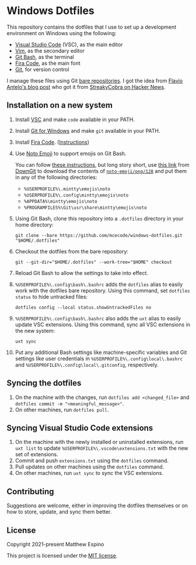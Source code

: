 # Windows Dotfiles

This repository contains the dotfiles that I use to set up a development environment on Windows using the following:

- [Visual Studio Code](https://code.visualstudio.com) (VSC), as the main editor
- [Vim](https://www.vim.org), as the secondary editor
- [Git Bash](https://gitforwindows.org/#bash), as the terminal
- [Fira Code](https://github.com/tonsky/FiraCode), as the main font
- [Git](https://git-scm.com), for version control

I manage these files using Git [bare repositories](https://git-scm.com/docs/gitglossary.html#Documentation/gitglossary.txt-aiddefbarerepositoryabarerepository). I got the idea from [Flavio Antelo's blog post](https://antelo.medium.com/how-to-manage-your-dotfiles-with-git-f7aeed8adf8b) who got it from [StreakyCobra on Hacker News](https://news.ycombinator.com/item?id=11070797).

## Installation on a new system

1. Install [VSC](https://code.visualstudio.com/Download) and make `code` available in your PATH.
2. Install [Git for Windows](https://git-scm.com/download/win) and make `git` available in your PATH.
3. Install [Fira Code](https://github.com/tonsky/FiraCode/releases). ([Instructions](https://github.com/tonsky/FiraCode/wiki/Installing#windows))
4. Use [Noto Emoji](https://github.com/googlefonts/noto-emoji/releases) to support emojis on Git Bash.

   You can follow [these instructions](https://github.com/mintty/mintty/wiki/Tips#installing-emoji-resources), but long story short, use [this link](https://downgit.github.io/#/home?url=https://github.com/googlefonts/noto-emoji/tree/main/png/128) from [DownGit](https://github.com/MinhasKamal/DownGit) to download the contents of [`noto-emoji/png/128`](https://github.com/googlefonts/noto-emoji/tree/main/png/128) and put them in any of the following directories:

   - `%USERPROFILE%\.mintty\emojis\noto`
   - `%USERPROFILE%\.config\mintty\emojis\noto`
   - `%APPDATA%\mintty\emojis\noto`
   - `%PROGRAMFILES%\Git\usr\share\mintty\emojis\noto`

5. Using Git Bash, clone this repository into a `.dotfiles` directory in your home directory:

   ```console
   git clone --bare https://github.com/mcecode/windows-dotfiles.git "$HOME/.dotfiles"
   ```

6. Checkout the dotfiles from the bare repository:

   ```console
   git --git-dir="$HOME/.dotfiles" --work-tree="$HOME" checkout
   ```

7. Reload Git Bash to allow the settings to take into effect.
8. `%USERPROFILE%\.config\bash\.bashrc` adds the `dotfiles` alias to easily work with the dotfiles bare repository. Using this command, set `dotfiles status` to hide untracked files:

   ```console
   dotfiles config --local status.showUntrackedFiles no
   ```

9. `%USERPROFILE%\.config\bash\.bashrc` also adds the `uxt` alias to easily update VSC extensions. Using this command, sync all VSC extensions in the new system:

   ```console
   uxt sync
   ```

10. Put any additional Bash settings like machine-specific variables and Git settings like user credentials in `%USERPROFILE%\.config\local\.bashrc` and `%USERPROFILE%\.config\local\.gitconfig`, respectively.

## Syncing the dotfiles

1. On the machine with the changes, run `dotfiles add <changed_file>` and `dotfiles commit -m "<meaningful_message>"`.
2. On other machines, run `dotfiles pull`.

## Syncing Visual Studio Code extensions

1. On the machine with the newly installed or uninstalled extensions, run `uxt list` to update `%USERPROFILE%\.vscode\extensions.txt` with the new set of extensions.
2. Commit and push `extensions.txt` using the `dotfiles` command.
3. Pull updates on other machines using the `dotfiles` command.
4. On other machines, run `uxt sync` to sync the VSC extensions.

## Contributing

Suggestions are welcome, either in improving the dotfiles themselves or on how to store, update, and sync them better.

## License

Copyright 2021-present Matthew Espino

This project is licensed under the [MIT license](LICENSE).
